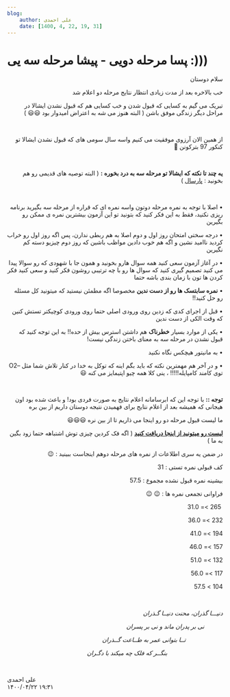 ```yaml
---
blog:
    author: علی احمدی
    date: [1400, 4, 22, 19, 31]
---
```

# پسا مرحله دویی - پیشا مرحله سه یی :)))

<div class="cnt">
<p class="MsoNormal" dir="RTL">سلام دوستان</p>
<p class="MsoNormal" dir="RTL">خب بالاخره بعد از مدت زیادی انتظار نتایج مرحله دو اعلام شد</p>
<p class="MsoNormal" dir="RTL">تبریک می گیم به کسایی که قبول شدن و خب کسایی هم که قبول نشدن ایشالا در مراحل دیگر زندگی موفق باشن ( البته هنوز می شه به اعتراض امیدوار بود 😃😃 )</p>
<p class="MsoNormal" dir="RTL"><br/></p>
<p class="MsoNormal" dir="RTL">از همین الان آرزوی موفقیت می کنیم واسه سال سومی های که قبول نشدن ایشالا تو کنکور 97 بترکونن 💪</p>
<p class="MsoNormal" dir="RTL"><br/></p>
<p class="MsoNormal" dir="RTL"><b>یه چند تا نکته که ایشالا تو مرحله سه به درد بخوره :</b> ( البته توصیه های قدیمی رو هم بخونید : <a href="http://shaazzz.ir/1395/04/17/%D9%85%D8%B1%D8%AD%D9%84%D9%87-3-%D9%88-%D9%86%D8%AA%D8%A7%DB%8C%D8%AC-%D9%85%D8%B1%D8%AD%D9%84%D9%87-2">پارسال</a> )</p>
<p class="MsoNormal" dir="RTL"><br/></p>
<p class="MsoNormal" dir="RTL">• اصلا با توجه به نمره مرحله دوتون واسه نمره ای که قراره از مرحله سه بگیرید برنامه ریزی نکنید، فقط به این فکر کنید که بتونید تو این آزمون بیشترین نمره ی ممکن رو بگیرین</p>
<p class="MsoNormal" dir="RTL">• درجه سختی امتحان روز اول و دوم اصلا به هم ربطی ندارن، پس اگه روز اول رو خراب کردید ناامید نشین و اگه هم خوب دادین مواظب باشین که روز دوم چیزیو دسته کم نگیرین</p>
<p class="MsoNormal" dir="RTL">• در آغاز آزمون سعی کنید همه سوال هارو بخونید و همون جا با شهودی که رو سوالا پیدا می کنید تصمیم گیری کنید که سوال ها رو با چه ترتیبی روشون فکر کنید و سعی کنید فکر کردن ها تون با زمان بندی باشه حتما</p>
<p class="MsoNormal" dir="RTL">• <b>نمره سابتسک ها رو از دست ندین</b> مخصوصا اگه مطمئن نیستید که میتونید کل مسئله رو حل کنید!!</p>
<p class="MsoNormal" dir="RTL">• قبل از اجرای کدی که زدین روی ورودی اصلی حتما روی ورودی کوچیکتر تستش کنین که وقت الکی از دست ندین</p>
<p class="MsoNormal" dir="RTL">•  یکی از موارد بسیار <b>خطرناک</b> هم داشتن استرس بیش از حده!! به این توجه کنید که قبول نشدن در مرحله سه به معنای باختن زندگی نیست!</p>
<p class="MsoNormal" dir="RTL">• به مانیتور هیچکس نگاه نکنید</p>
<p class="MsoNormal" dir="rtl">• و در آخر هم مهمترین نکته که باید بگم اینه که توکل به خدا در کنار تلاش شما مثل –O2 توی کامند کامپایله!!!!! ، ینی کلا همه چیو اپتیمایز می کنه 😃</p>
<p class="MsoNormal" dir="RTL"><br/></p>
<p class="MsoNormal" dir="RTL"><b>توجه ::</b> با توجه این که ابرسامانه اعلام نتایج به صورت فردی بود! و باعث شده بود اون هیجانی که همیشه بعد از اعلام نتایج برای فهمیدن نتیجه دوستان داریم از بین بره</p>
<p class="MsoNormal" dir="RTL">ما لیست قبول مرحله دو رو اینجا می ذاریم تا از بین نره 😃😃😃</p>
<p class="MsoNormal" dir="RTL"><a href="http://bayanbox.ir/info/2692349419513963876/m2-comp-list"><b>لیست رو میتونید از اینجا دریافت کنید</b></a> ( اگه فک کردین چیزی توش اشتباهه حتما زود بگین به ما )</p>
<p class="MsoNormal" dir="RTL">در ضمن یه سری اطلاعات از نمره های مرحله دوهم اینجاست ببینید : 😉 </p>
<p class="MsoNormal" dir="RTL">کف قبولی نمره تستی : 31</p>
<p class="MsoNormal" dir="RTL">بیشینه نمره قبول نشده مجموع : 57.5</p>
<p class="MsoNormal" dir="RTL">فراوانی تجمعی نمره ها : 😉 😉</p>
<p class="MsoNormal" dir="RTL"> 265 &gt;= 31.0</p>
<p class="MsoNormal" dir="RTL">232 &gt;= 36.0</p>
<p class="MsoNormal" dir="RTL">194 &gt;= 41.0</p>
<p class="MsoNormal" dir="RTL">157 &gt;= 46.0</p>
<p class="MsoNormal" dir="RTL">132 &gt;= 51.0</p>
<p class="MsoNormal" dir="RTL">117 &gt;= 56.0</p>
<p class="MsoNormal" dir="RTL">104 &gt; 57.5</p>
<p class="MsoNormal" dir="RTL"><i><br/></i></p>
<p class="MsoNormal" dir="RTL"><i>دنیـــا گذران، محنت دنیــا گـذران</i></p>
<p class="MsoNormal" dir="RTL"><i>           نی بر پدران ماند و نی بر پسران</i></p>
<p class="MsoNormal" dir="RTL"><i>                      تــا بتوانی عمر به طــاعت گــذران</i></p>
<p class="MsoNormal" dir="RTL"><i>                                 بنگــر که فلک چه میکند با دگـران</i></p>
<p class="MsoNormal" dir="RTL"><br/></p>
</div>

<div class="blog-info">
    <div class="blog-author">علی احمدی</div>
    <div class="blog-date">۱۴۰۰/۰۴/۲۲ ۱۹:۳۱</div>
</div>

